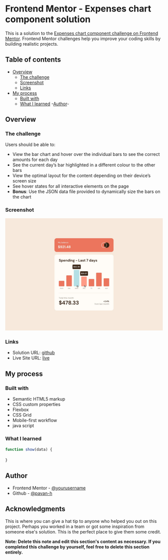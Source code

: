 # Frontend Mentor - Expenses chart component solution

This is a solution to the [Expenses chart component challenge on Frontend Mentor](https://www.frontendmentor.io/challenges/expenses-chart-component-e7yJBUdjwt). Frontend Mentor challenges help you improve your coding skills by building realistic projects. 

## Table of contents

- [Overview](#overview)
  - [The challenge](#the-challenge)
  - [Screenshot](#screenshot)
  - [Links](#links)
- [My process](#my-process)
  - [Built with](#built-with)
  - [What I learned](#what-i-learned)
  -[Author](#author)- 

## Overview

### The challenge

Users should be able to:

- View the bar chart and hover over the individual bars to see the correct amounts for each day
- See the current day’s bar highlighted in a different colour to the other bars
- View the optimal layout for the content depending on their device’s screen size
- See hover states for all interactive elements on the page
- **Bonus**: Use the JSON data file provided to dynamically size the bars on the chart

### Screenshot

![](./images/active-states.jpg)


### Links

- Solution URL: [github](https://github.com/pavan-h/-Expenses-chart-component/blob/main/README.md)
- Live Site URL: [live](https://pavan-expenses-chart-component.netlify.app/)

## My process

### Built with

- Semantic HTML5 markup
- CSS custom properties
- Flexbox
- CSS Grid
- Mobile-first workflow
- java script



### What I learned

```js
function show(data) { 

}
```

## Author

- Frontend Mentor - [@yourusername](https://www.frontendmentor.io/profile/yourusername)
- Github - [@pavan-h](https://github.com/pavan-h)



## Acknowledgments

This is where you can give a hat tip to anyone who helped you out on this project. Perhaps you worked in a team or got some inspiration from someone else's solution. This is the perfect place to give them some credit.

**Note: Delete this note and edit this section's content as necessary. If you completed this challenge by yourself, feel free to delete this section entirely.**
